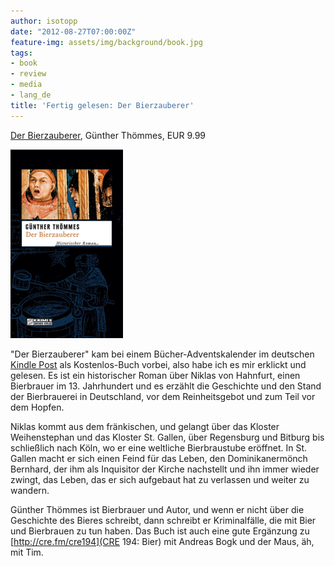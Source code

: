 ```yaml
---
author: isotopp
date: "2012-08-27T07:00:00Z"
feature-img: assets/img/background/book.jpg
tags:
- book
- review
- media
- lang_de
title: 'Fertig gelesen: Der Bierzauberer'
---
```

[Der Bierzauberer](http://www.amazon.de/Der-Bierzauberer-Historischer-Roman-ebook/dp/B004U5P7UY),
Günther Thömmes, EUR 9.99

![Tömmes: Der Bierzauberer](/uploads/bierzauberer.png)

"Der Bierzauberer" kam bei einem Bücher-Adventskalender im deutschen 
[Kindle Post](http://www.kindlepost.de/)
als Kostenlos-Buch vorbei, also habe ich es mir erklickt und gelesen.  Es
ist ein historischer Roman über Niklas von Hahnfurt, einen Bierbrauer im 13. 
Jahrhundert und es erzählt die Geschichte und den Stand der Bierbrauerei in
Deutschland, vor dem Reinheitsgebot und zum Teil vor dem Hopfen.

Niklas kommt aus dem fränkischen, und gelangt über das Kloster Weihenstephan
und das Kloster St.  Gallen, über Regensburg und Bitburg bis schließlich
nach Köln, wo er eine weltliche Bierbraustube eröffnet.  In St.  Gallen
macht er sich einen Feind für das Leben, den Dominikanermönch Bernhard, der
ihm als Inquisitor der Kirche nachstellt und ihn immer wieder zwingt, das
Leben, das er sich aufgebaut hat zu verlassen und weiter zu wandern.

Günther Thömmes ist Bierbrauer und Autor, und wenn er nicht über die
Geschichte des Bieres schreibt, dann schreibt er Kriminalfälle, die mit Bier
und Bierbrauen zu tun haben.  Das Buch ist auch eine gute Ergänzung zu 
[http://cre.fm/cre194](CRE 194: Bier) mit Andreas Bogk und der Maus,
äh, mit Tim.

